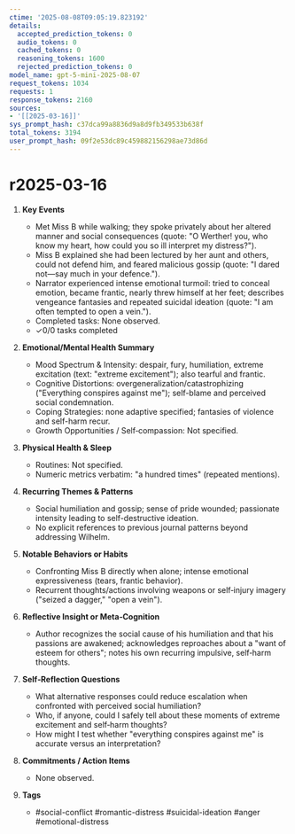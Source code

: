 ```yaml
---
ctime: '2025-08-08T09:05:19.823192'
details:
  accepted_prediction_tokens: 0
  audio_tokens: 0
  cached_tokens: 0
  reasoning_tokens: 1600
  rejected_prediction_tokens: 0
model_name: gpt-5-mini-2025-08-07
request_tokens: 1034
requests: 1
response_tokens: 2160
sources:
- '[[2025-03-16]]'
sys_prompt_hash: c37dca99a8836d9a8d9fb349533b638f
total_tokens: 3194
user_prompt_hash: 09f2e53dc89c459882156298ae73d86d
---
```

# r2025-03-16

1. **Key Events**
   - Met Miss B while walking; they spoke privately about her altered manner and social consequences (quote: "O Werther! you, who know my heart, how could you so ill interpret my distress?").
   - Miss B explained she had been lectured by her aunt and others, could not defend him, and feared malicious gossip (quote: "I dared not—say much in your defence.").
   - Narrator experienced intense emotional turmoil: tried to conceal emotion, became frantic, nearly threw himself at her feet; describes vengeance fantasies and repeated suicidal ideation (quote: "I am often tempted to open a vein.").
   - Completed tasks: None observed.
   - ✓0/0 tasks completed

2. **Emotional/Mental Health Summary**
   - Mood Spectrum & Intensity: despair, fury, humiliation, extreme excitation (text: "extreme excitement"); also tearful and frantic.
   - Cognitive Distortions: overgeneralization/catastrophizing ("Everything conspires against me"); self-blame and perceived social condemnation.
   - Coping Strategies: none adaptive specified; fantasies of violence and self-harm recur.
   - Growth Opportunities / Self‑compassion: Not specified.

3. **Physical Health & Sleep**
   - Routines: Not specified.
   - Numeric metrics verbatim: "a hundred times" (repeated mentions).

4. **Recurring Themes & Patterns**
   - Social humiliation and gossip; sense of pride wounded; passionate intensity leading to self-destructive ideation.
   - No explicit references to previous journal patterns beyond addressing Wilhelm.

5. **Notable Behaviors or Habits**
   - Confronting Miss B directly when alone; intense emotional expressiveness (tears, frantic behavior).
   - Recurrent thoughts/actions involving weapons or self‑injury imagery ("seized a dagger," "open a vein").

6. **Reflective Insight or Meta‑Cognition**
   - Author recognizes the social cause of his humiliation and that his passions are awakened; acknowledges reproaches about a "want of esteem for others"; notes his own recurring impulsive, self‑harm thoughts.

7. **Self‑Reflection Questions**
   - What alternative responses could reduce escalation when confronted with perceived social humiliation?
   - Who, if anyone, could I safely tell about these moments of extreme excitement and self‑harm thoughts?
   - How might I test whether "everything conspires against me" is accurate versus an interpretation?

8. **Commitments / Action Items**
   - None observed.

9. **Tags**
   - #social-conflict #romantic-distress #suicidal-ideation #anger #emotional-distress